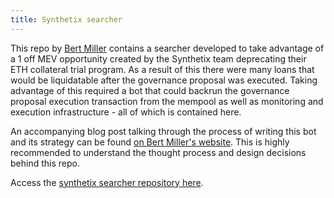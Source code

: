 ```yaml
---
title: Synthetix searcher
---
```

This repo by [Bert Miller](https://twitter.com/bertcmiller) contains a searcher developed to take advantage of a 1 off MEV opportunity created by the Synthetix team deprecating their ETH collateral trial program. As a result of this there were many loans that would be liquidatable after the governance proposal was executed. Taking advantage of this required a bot that could backrun the governance proposal execution transaction from the mempool as well as monitoring and execution infrastructure - all of which is contained here.

An accompanying blog post talking through the process of writing this bot and its strategy can be found [on Bert Miller's website](https://bertcmiller.com/2021/09/05/mev-synthetix.html). This is highly recommended to understand the thought process and design decisions behind this repo.

Access the [synthetix searcher repository here](https://github.com/bertmiller/sMEV).
